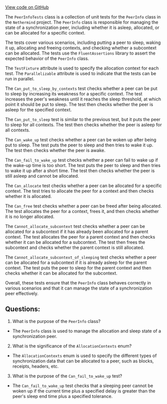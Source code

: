 [View code on GitHub](https://github.com/nethermindeth/nethermind/Nethermind.Synchronization.Test/PeerInfoTests.cs)

The `PeerInfoTests` class is a collection of unit tests for the `PeerInfo` class in the `Nethermind` project. The `PeerInfo` class is responsible for managing the state of a synchronization peer, including whether it is asleep, allocated, or can be allocated for a specific context. 

The tests cover various scenarios, including putting a peer to sleep, waking it up, allocating and freeing contexts, and checking whether a subcontext can be allocated. The tests use the `FluentAssertions` library to assert the expected behavior of the `PeerInfo` class.

The `TestFixture` attribute is used to specify the allocation context for each test. The `Parallelizable` attribute is used to indicate that the tests can be run in parallel.

The `Can_put_to_sleep_by_contexts` test checks whether a peer can be put to sleep by increasing its weakness for a specific context. The test increases the peer's weakness until it reaches the sleep threshold, at which point it should be put to sleep. The test then checks whether the peer is asleep for the specified context.

The `Can_put_to_sleep` test is similar to the previous test, but it puts the peer to sleep for all contexts. The test then checks whether the peer is asleep for all contexts.

The `Can_wake_up` test checks whether a peer can be woken up after being put to sleep. The test puts the peer to sleep and then tries to wake it up. The test then checks whether the peer is awake.

The `Can_fail_to_wake_up` test checks whether a peer can fail to wake up if the wake-up time is too short. The test puts the peer to sleep and then tries to wake it up after a short time. The test then checks whether the peer is still asleep and cannot be allocated.

The `Can_allocate` test checks whether a peer can be allocated for a specific context. The test tries to allocate the peer for a context and then checks whether it is allocated.

The `Can_free` test checks whether a peer can be freed after being allocated. The test allocates the peer for a context, frees it, and then checks whether it is no longer allocated.

The `Cannot_allocate_subcontext` test checks whether a peer can be allocated for a subcontext if it has already been allocated for a parent context. The test allocates the peer for a parent context and then checks whether it can be allocated for a subcontext. The test then frees the subcontext and checks whether the parent context is still allocated.

The `Cannot_allocate_subcontext_of_sleeping` test checks whether a peer can be allocated for a subcontext if it is already asleep for the parent context. The test puts the peer to sleep for the parent context and then checks whether it can be allocated for the subcontext.

Overall, these tests ensure that the `PeerInfo` class behaves correctly in various scenarios and that it can manage the state of a synchronization peer effectively.
## Questions: 
 1. What is the purpose of the `PeerInfo` class?
- The `PeerInfo` class is used to manage the allocation and sleep state of a synchronization peer.

2. What is the significance of the `AllocationContexts` enum?
- The `AllocationContexts` enum is used to specify the different types of synchronization data that can be allocated to a peer, such as blocks, receipts, headers, etc.

3. What is the purpose of the `Can_fail_to_wake_up` test?
- The `Can_fail_to_wake_up` test checks that a sleeping peer cannot be woken up if the current time plus a specified delay is greater than the peer's sleep end time plus a specified tolerance.